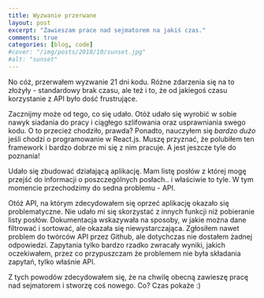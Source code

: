```yaml
---
title: Wyzwanie przerwane
layout: post
excerpt: "Zawieszam prace nad sejmatorem na jakiś czas."
comments: true
categories: [blog, code]
#cover: "/img/posts/2018/10/sunset.jpg"
#alt: "sunset"
---
```


No cóż, przerwałem wyzwanie 21 dni kodu. Różne zdarzenia się na to złożyły - standardowy brak czasu, ale też i to, że od jakiegoś czasu korzystanie z API było dość frustrujące.

Zacznijmy może od tego, co się udało. Otóż udało się wyrobić w sobie nawyk siadania do pracy i ciągłego szlifowania oraz usprawniania swego kodu. O to przecież chodziło, prawda? Ponadto, nauczyłem się *bardzo dużo* jeśli chodzi o programowanie w React.js. Muszę przyznać, że polubiłem ten framework i bardzo dobrze mi się z nim pracuje. A jest jeszcze tyle do poznania!

Udało się zbudować działającą aplikację. Mam listę posłów z której mogę przejść do informacji o poszczególnych posłach.. i właściwie to tyle. W tym momencie przechodzimy do sedna problemu - API.

Otóż API, na którym zdecydowałem się oprzeć aplikację okazało się problematyczne. Nie udało mi się skorzystać z innych funkcji niż pobieranie listy posłów. Dokumentacja wskazywała na sposoby, w jakie można dane filtrować i sortować, ale okazała się niewystarczająca. Zgłosiłem nawet problem do twórców API przez Github, ale dotychczas nie dostałem żadnej odpowiedzi. Zapytania tylko bardzo rzadko zwracały wyniki, jakich oczekiwałem, przez co przypuszczam że problemem nie była składania zapytań, tylko właśnie API.

Z tych powodów zdecydowałem się, że na chwilę obecną zawieszę pracę nad sejmatorem i stworzę coś nowego. Co? Czas pokaże :) 